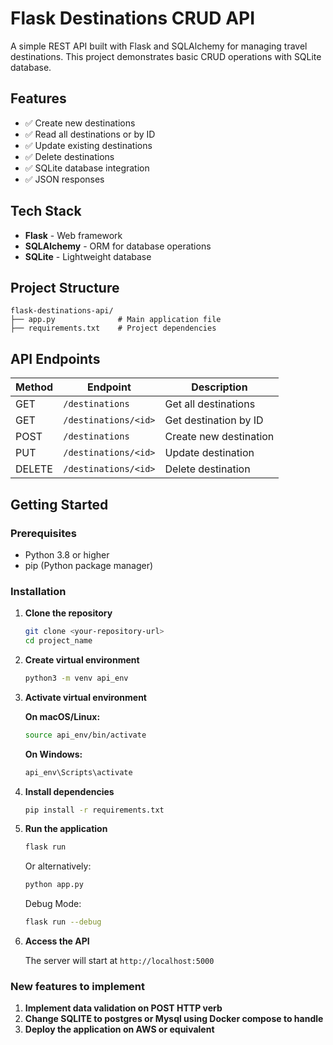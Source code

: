 # Flask Destinations CRUD API

A simple REST API built with Flask and SQLAlchemy for managing travel destinations. This project demonstrates basic CRUD operations with SQLite database.

## Features

- ✅ Create new destinations
- ✅ Read all destinations or by ID
- ✅ Update existing destinations
- ✅ Delete destinations
- ✅ SQLite database integration
- ✅ JSON responses

## Tech Stack

- **Flask** - Web framework
- **SQLAlchemy** - ORM for database operations
- **SQLite** - Lightweight database

## Project Structure

```
flask-destinations-api/
├── app.py              # Main application file
├── requirements.txt    # Project dependencies
```

## API Endpoints

| Method | Endpoint | Description |
|--------|----------|-------------|
| GET | `/destinations` | Get all destinations |
| GET | `/destinations/<id>` | Get destination by ID |
| POST | `/destinations` | Create new destination |
| PUT | `/destinations/<id>` | Update destination |
| DELETE | `/destinations/<id>` | Delete destination |

## Getting Started

### Prerequisites

- Python 3.8 or higher
- pip (Python package manager)

### Installation

1. **Clone the repository**
   ```bash
   git clone <your-repository-url>
   cd project_name
   ```

2. **Create virtual environment**
   ```bash
   python3 -m venv api_env
   ```

3. **Activate virtual environment**
   
   **On macOS/Linux:**
   ```bash
   source api_env/bin/activate
   ```
   
   **On Windows:**
   ```bash
   api_env\Scripts\activate
   ```

4. **Install dependencies**
   ```bash
   pip install -r requirements.txt
   ```

5. **Run the application**
   ```bash
   flask run
   ```
   
   Or alternatively:
   ```bash
   python app.py
   ```

   Debug Mode:
   ```bash
   flask run --debug
   ```

6. **Access the API**
   
   The server will start at `http://localhost:5000`


### New features to implement

1. **Implement data validation on POST HTTP verb**
2. **Change SQLITE to postgres or Mysql using Docker compose to handle**
3. **Deploy the application on AWS or equivalent**